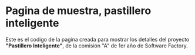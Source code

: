 # Pagina de muestra,  pastillero inteligente
Este es el codigo de la pagina creada para mostrar los detalles del proyecto __"Pastillero Inteligente"__, de la comisión "A" de 1er año de Software Factory.

